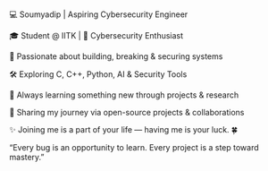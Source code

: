 💻 Soumyadip | Aspiring Cybersecurity Engineer

🎓 Student @ IITK | 🔐 Cybersecurity Enthusiast

🚀 Passionate about building, breaking & securing systems

🛠️ Exploring C, C++, Python, AI & Security Tools

🌱 Always learning something new through projects & research

📂 Sharing my journey via open-source projects & collaborations

✨ Joining me is a part of your life — having me is your luck. 🍀

“Every bug is an opportunity to learn. Every project is a step toward mastery.”
